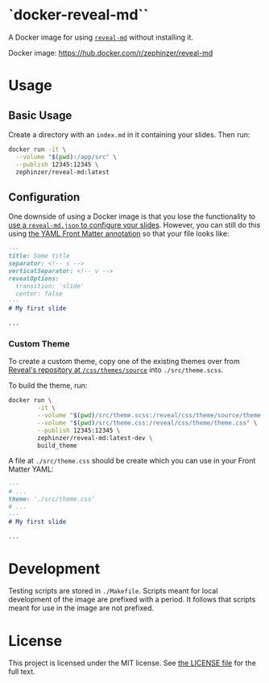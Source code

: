 # `docker-reveal-md``
A Docker image for using [`reveal-md`](https://github.com/webpro/reveal-md) without installing it.

Docker image: https://hub.docker.com/r/zephinzer/reveal-md

# Usage
## Basic Usage
Create a directory with an `index.md` in it containing your slides. Then run:

```sh
docker run -it \
  --volume "$(pwd):/app/src" \
  --publish 12345:12345 \
  zephinzer/reveal-md:latest
```

## Configuration
One downside of using a Docker image is that you lose the functionality to [use a `reveal-md.json` to configure your slides](https://github.com/webpro/reveal-md#reveal-md-options). However, you can still do this using [the YAML Front Matter annotation](https://github.com/webpro/reveal-md#yaml-front-matter) so that your file looks like:

```md
---
title: Some title
separator: <!-- s -->
verticalSeparator: <!-- v -->
revealOptions:
  transition: 'slide'
  center: false
---
# My first slide

...
```

### Custom Theme
To create a custom theme, copy one of the existing themes over from [Reveal's repository at `/css/themes/source`](https://github.com/hakimel/reveal.js/tree/master/css/theme/source) into `./src/theme.scss`.

To build the theme, run:

```sh
docker run \
		-it \
		--volume "$(pwd)/src/theme.scss:/reveal/css/theme/source/theme.scss" \
		--volume "$(pwd)/src/theme.css:/reveal/css/theme/theme.css" \
		--publish 12345:12345 \
		zephinzer/reveal-md:latest-dev \
		build_theme
```

A file at `./src/theme.css` should be create which you can use in your Front Matter YAML:

```markdown
---
# ...
theme: './src/theme.css'
# ...
---
# My first slide

...
```

# Development
Testing scripts are stored in `./Makefile`. Scripts meant for local development of the image are prefixed with a period. It follows that scripts meant for use in the image are not prefixed.

# License
This project is licensed under the MIT license. See [the LICENSE file](./LICENSE) for the full text.

